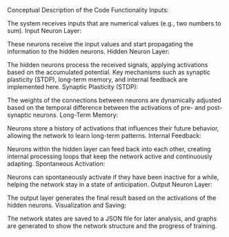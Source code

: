 Conceptual Description of the Code Functionality
Inputs:

The system receives inputs that are numerical values (e.g., two numbers to sum).
Input Neuron Layer:

These neurons receive the input values and start propagating the information to the hidden neurons.
Hidden Neuron Layer:

The hidden neurons process the received signals, applying activations based on the accumulated potential.
Key mechanisms such as synaptic plasticity (STDP), long-term memory, and internal feedback are implemented here.
Synaptic Plasticity (STDP):

The weights of the connections between neurons are dynamically adjusted based on the temporal difference between the activations of pre- and post-synaptic neurons.
Long-Term Memory:

Neurons store a history of activations that influences their future behavior, allowing the network to learn long-term patterns.
Internal Feedback:

Neurons within the hidden layer can feed back into each other, creating internal processing loops that keep the network active and continuously adapting.
Spontaneous Activation:

Neurons can spontaneously activate if they have been inactive for a while, helping the network stay in a state of anticipation.
Output Neuron Layer:

The output layer generates the final result based on the activations of the hidden neurons.
Visualization and Saving:

The network states are saved to a JSON file for later analysis, and graphs are generated to show the network structure and the progress of training.
